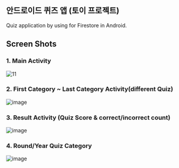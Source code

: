 ## 안드로이드 퀴즈 앱 (토이 프로젝트) 
Quiz application by using for Firestore in Android.

## Screen Shots 

### 1. Main Activity
![11](https://user-images.githubusercontent.com/45419456/103451298-8535c180-4d05-11eb-98af-31b3a6f5eac2.PNG)

### 2. First Category ~ Last Category Activity(different Quiz)
![image](https://user-images.githubusercontent.com/45419456/103451305-9383dd80-4d05-11eb-854d-c7b7d5b2057a.png)

### 3. Result Activity (Quiz Score & correct/incorrect count)
![image](https://user-images.githubusercontent.com/45419456/103451312-a5658080-4d05-11eb-98ec-a415a8d997b0.png)

### 4. Round/Year Quiz Category
![image](https://user-images.githubusercontent.com/45419456/103451315-af877f00-4d05-11eb-9c4d-982c74f9a1ed.png)


